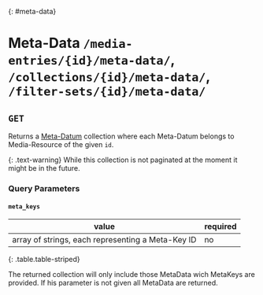 {: #meta-data}
# Meta-Data `/media-entries/{id}/meta-data/`, `/collections/{id}/meta-data/`, `/filter-sets/{id}/meta-data/`

## `GET`

Returns a [Meta-Datum](meta-datum.html) collection where each Meta-Datum
belongs to Media-Resource of the given `id`.

{: .text-warning}
While this collection is not paginated at the moment it might be in the future.

### Query Parameters

#### `meta_keys`

| value                                             | required   |
| ------------                                      | ---------- |
| array of strings, each representing a Meta-Key ID | no         |
{: .table.table-striped}

The returned collection will only include those MetaData wich MetaKeys are
provided. If his parameter is not given all MetaData are returned.
